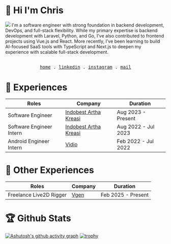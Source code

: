 # 👋 Hi I'm Chris
<img src="https://komarev.com/ghpvc/?username=haneure&color=red&style=for-the-badge"/>
I'm a software engineer with strong foundation in backend development, DevOps, and full-stack flexibility. While my primary expertise is backend development with Laravel, Python, and Go, I’ve also contributed to frontend projects using Vue.js and React. More recently, I’ve been learning to build AI-focused SaaS tools with TypeScript and Next.js to deepen my experience with scalable full-stack development.

  
<p align="center">
  <br />
  <samp>
    <a href="https://haneure-old.vercel.app/)">home</a> .
    <a href="https://www.linkedin.com/in/haneure/" target="_blank">linkedin</a> .
    <a href="https://www.instagram.com/christianrh__" target="_blank">instagram</a> .
<!--     <a href="https://open.spotify.com/user/eragiare " target="_blank">spotify</a> . -->
    <a href="mailto:chris.richard.halim@gmail.com">mail</a>
  </samp>
</p>

# 🏢 Experiences
| Roles | Company | Duration |
| --- | --- | --- |
| Software Engineer | [Indobest Artha Kreasi](https://iak.id/) | Aug 2023 - Present |
| Software Engineer Intern | [Indobest Artha Kreasi](https://iak.id/) | Aug 2022 - Jul 2023 |
| Android Engineer Intern | [Vidio](https://www.vidio.com/) | Feb 2022 - Jul 2022 |

# 🎨 Other Experiences
| Roles | Company | Duration |
| --- | --- | --- |
| Freelance Live2D Rigger | [Vgen](https://vgen.co/noatorie) | Feb 2025 - Present |
 
# 🏆 Github Stats
[![Ashutosh's github activity graph](https://github-readme-activity-graph.vercel.app/graph?username=haneure&theme=tokyo-night&hide_border=true&area=true&grid=false&custom_title=My%20activity)](https://github.com/ashutosh00710/github-readme-activity-graph)
[![trophy](https://github-profile-trophy.vercel.app/?username=haneure&theme=tokyo-night&column=8&no-bg=false&no-frame=true&margin-h=15&margin-w=15&rank=-C)](https://github.com/ryo-ma/github-profile-trophy)
